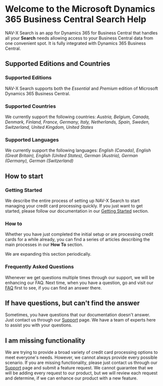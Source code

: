 # Welcome to the Microsoft Dynamics 365 Business Central Search Help

NAV-X Search is an app for Dynamics 365 for Business Central that handles all your **Search** needs allowing access to your Business Central data from one convenient spot. It is fully integrated with Dynamics 365 Business Central.

## Supported Editions and Countries

### Supported Editions

NAV-X Search supports both the *Essential* and *Premium* edition of Microsoft Dynamics 365 Business Central.

### Supported Countries

We currently support the following countries: *Austria, Belgium, Canada, Denmark, Finland, France, Germany, Italy, Netherlands, Spain, Sweden, Switzerland, United Kingdom, United States*

### Supported Languages

We currently support the following languages: *English (Canada), English (Great Britain), English (United States), German (Austria), German (Germany), German (Switzerland)*

## How to start

### Getting Started

We describe the entire process of setting up NAV-X Search to start managing your credit card processing quickly. If you just want to get started, please follow our documentation in our [Getting Started](getting-started.md) section.

### How to

Whether you have just completed the initial setup or are processing credit cards for a while already, you can find a series of articles describing the main processes in our **How To** section.

We are expanding this section periodically.

### Frequently Asked Questions

Whenever we get questions multiple times through our support, we will be enhancing our FAQ. Next time, when you have a question, go and visit our [FAQ](faq-index.md) first to see, if you can find an answer there.

## If have questions, but can't find the answer

Sometimes, you have questions that our documentation doesn't answer. Just contact us through our [Support](htpps://nav-x.com/support/) page. We have a team of experts here to assist you with your questions.

## I am missing functionality

We are trying to provide a broad variety of credit card processing options to meet everyone's needs. However, we cannot always provide every possible scenario. If you are missing functionality, please just contact us through our [Support](https://nav-x.com/support/) page and  submit a feature request. We cannot guarantee that we will be adding every request to our product, but we will review each request and determine, if we can enhance our product with a new feature.
